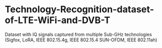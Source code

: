 # Technology-Recognition-dataset-of-LTE-WiFi-and-DVB-T
Dataset with IQ signals captured from multiple Sub-GHz technologies (Sigfox, LoRA, IEEE 802.15.4g, IEEE 802.15.4 SUN-OFDM, IEEE 802.11ah)
